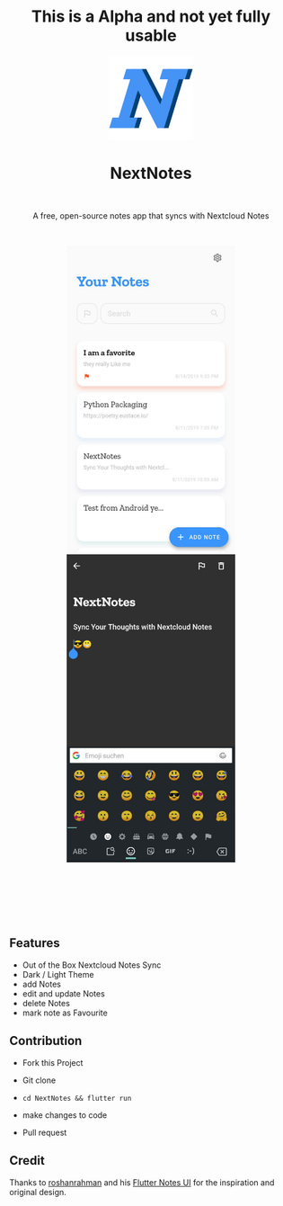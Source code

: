 <h1 align="center"> This is a Alpha and not yet fully usable </h1> 


<p align="center">
  <img alt="NextNotes" title="NextNotes" src="./github_assets/nextnotesicon.png" height="150">


<h1 align="center"> NextNotes </h1> <br>
<p align="center">
   A free, open-source notes app that syncs with Nextcloud Notes
</p>


<p align="center">
    <img alt="" title="NextNotes" src="https://img.shields.io/badge/Nextnotes-v.1.0-blue">
    <img alt="" title="NextNotes" src="https://img.shields.io/badge/License-Apache%202-blue">
    <img alt="" title="NextNotes" src="https://badges.frapsoft.com/os/v1/open-source.svg?v=103">
    <img alt="" title="NextNotes" src="https://img.shields.io/badge/Build%20with-Flutter-blue">

<p align="center">
	    <img alt="" title="NextNotes" src="./github_assets/home.jpg" width="300">
	    <img alt="" title="NextNotes" src="./github_assets/emoji.jpg" width="300"> <br><br><br>
<p align="center">
  			<a href="https://github.com/daehruoydeef/NextNotes/releases">
	    <img alt="" title="NextNotes" src="https://img.shields.io/badge/-Download%20for%20Android-blue?style=for-the-badge&logo=android" height="35"><a/><br><br><br>


## Features

* Out of the Box Nextcloud Notes Sync
* Dark / Light Theme
* add Notes
* edit and update Notes
* delete Notes
* mark note as Favourite


## Contribution

* Fork this Project

* Git clone

* ``` cd NextNotes && flutter run ``` 

* make changes to code

* Pull request 


## Credit
Thanks to [roshanrahman](https://github.com/roshanrahman) and his [Flutter Notes UI](https://github.com/roshanrahman/flutter-notes-app) for the inspiration and original design.

  

  

   
